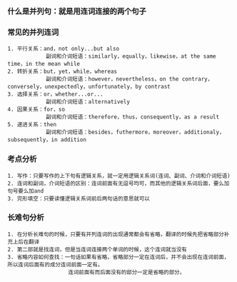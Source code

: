 ### 什么是并列句：就是用连词连接的两个句子

### 常见的并列连词
    1. 平行关系：and，not only...but also
                副词和介词短语：similarly，equally，likewise，at the same time，in the mean while
    2. 转折关系：but，yet，while，whereas
                副词和介词短语：however，nevertheless，on the contrary，conversely，unexpectedly，unfortunately，by contrast
    3. 选择关系：or，whether...or...
                副词和介词短语：alternatively
    4. 因果关系：for，so
                副词和介词短语：therefore，thus，consequently，as a result
    5. 递进关系：then
                副词和介词短语：besides，futhermore，moreover，additionaly，subsequently，in addition

### 考点分析
    1. 写作：只要写作的上下句有逻辑关系，就一定用逻辑关系词(连词、副词、介词和介词短语)
    2. 连词和副词，介词短语的区别：连词前面有无逗号均可，而其他的逻辑关系词后面，要么加句号要么加and
    3. 完形填空：只要读懂逻辑关系词前后两句话的意思就可以

### 长难句分析
    1. 在分析长难句的时候，只要有并列连词的出现通常都会有省略，翻译的时候先把省略部分补充上后在翻译
    2. 第二部就是找连词，但是当连词连接两个单词的时候，这个连词就当没有
    3. 省略内容如何查找：一句话如果有省略，省略部分一定在连词后，并不会出现在连词前面，所以连词后面有的成分连词前面一定有。
                       连词前面有而后面没有的部分一定是省略的部分。